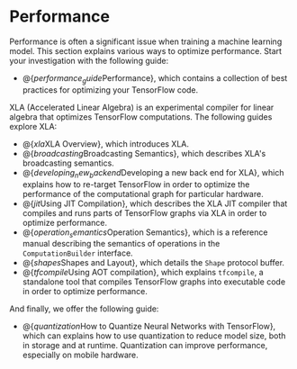 # Performance

Performance is often a significant issue when training a machine learning
model.  This section explains various ways to optimize performance.  Start
your investigation with the following guide:

  * @{$performance_guide$Performance}, which contains a collection of best
    practices for optimizing your TensorFlow code.

XLA (Accelerated Linear Algebra) is an experimental compiler for linear
algebra that optimizes TensorFlow computations. The following guides explore
XLA:

  * @{$xla$XLA Overview}, which introduces XLA.
  * @{$broadcasting$Broadcasting Semantics}, which describes XLA's
    broadcasting semantics.
  * @{$developing_new_backend$Developing a new back end for XLA}, which
    explains how to re-target TensorFlow in order to optimize the performance
    of the computational graph for particular hardware.
  * @{$jit$Using JIT Compilation}, which describes the XLA JIT compiler that
    compiles and runs parts of TensorFlow graphs via XLA in order to optimize
    performance.
  * @{$operation_semantics$Operation Semantics}, which is a reference manual
    describing the semantics of operations in the `ComputationBuilder`
    interface.
  * @{$shapes$Shapes and Layout}, which details the `Shape` protocol buffer.
  * @{$tfcompile$Using AOT compilation}, which explains `tfcompile`, a
    standalone tool that compiles TensorFlow graphs into executable code in
    order to optimize performance.

And finally, we offer the following guide:

  * @{$quantization$How to Quantize Neural Networks with TensorFlow}, which
    can explains how to use quantization to reduce model size, both in storage
    and at runtime. Quantization can improve performance, especially on
    mobile hardware.

